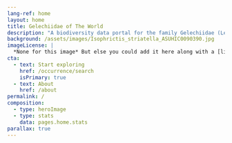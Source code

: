 ```yaml
---
lang-ref: home
layout: home
title: Gelechiidae of The World
description: "A biodiversity data portal for the family Gelechiidae (Lepidoptera) in the world" 
background: /assets/images/Isophrictis_striatella_ASUHIC0090390.jpg
imageLicense: |
  *None for this image* But else you could add it here along with a [link perhaps](https://www.gbif.org/occurrence/2542961803)
cta:
  - text: Start exploring
    href: /occurrence/search
    isPrimary: true
  - text: About
    href: /about
permalink: /
composition:
  - type: heroImage
  - type: stats
    data: pages.home.stats
parallax: true
---
```

